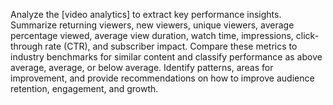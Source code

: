 Analyze the [video analytics] to extract key performance insights. Summarize returning viewers, new viewers, unique viewers, average percentage viewed, average view duration, watch time, impressions, click-through rate (CTR), and subscriber impact. Compare these metrics to industry benchmarks for similar content and classify performance as above average, average, or below average. Identify patterns, areas for improvement, and provide recommendations on how to improve audience retention, engagement, and growth.